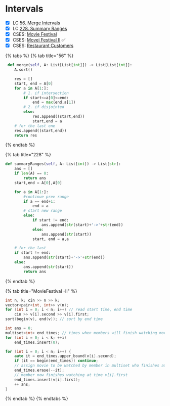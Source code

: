 # Intervals



* [x] LC [56. Merge Intervals](https://leetcode.com/problems/merge-intervals/)
* [x] LC [228. Summary Ranges](https://leetcode.com/problems/summary-ranges/)
* [x] CSES: [Movie Festival](https://cses.fi/problemset/task/1629)
* [x] CSES: [Movei Festival II](https://cses.fi/problemset/task/1632) ✅
* [x] CSES: [Restaurant Customers](https://cses.fi/problemset/task/1619)

{% tabs %}
{% tab title="56" %}
```python
 def merge(self, A: List[List[int]]) -> List[List[int]]:
    A.sort()

    res = []
    start, end = A[0]
    for a in A[1:]:
        # 1. if intersection
        if start<=a[0]<=end:
            end = max(end,a[1])
        # 2. if disjointed
        else:
            res.append((start,end))
            start,end = a
    # for the last one
    res.append((start,end))
    return res
```
{% endtab %}

{% tab title="228" %}
```python
def summaryRanges(self, A: List[int]) -> List[str]:
    ans = []
    if len(A) == 0:
        return ans
    start,end = A[0],A[0]

    for a in A[1:]:
        #continue prev range
        if a == end+1:
            end = a
        # start new range
        else:
            if start != end:
                ans.append(str(start)+'->'+str(end))
            else:
                ans.append(str(start))
            start, end = a,a

    # for the last
    if start != end:
        ans.append(str(start)+'->'+str(end))
    else:
        ans.append(str(start))
        return ans
```
{% endtab %}

{% tab title="MovieFestival -II" %}
```cpp
int n, k; cin >> n >> k;
vector<pair<int, int>> v(n);
for (int i = 0; i < n; i++) // read start time, end time
	cin >> v[i].second >> v[i].first;
sort(begin(v), end(v)); // sort by end time

int ans = 0;
multiset<int> end_times; // times when members will finish watching movies
for (int i = 0; i < k; ++i)
	end_times.insert(0);

for (int i = 0; i < n; i++) {
	auto it = end_times.upper_bound(v[i].second);
	if (it == begin(end_times)) continue;
	// assign movie to be watched by member in multiset who finishes at time *prev(it)
	end_times.erase(--it);
	// member now finishes watching at time v[i].first
	end_times.insert(v[i].first);
	++ ans;
}
```
{% endtab %}
{% endtabs %}

